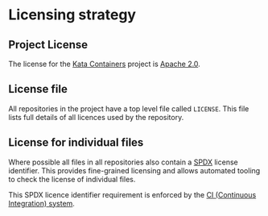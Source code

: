 # Licensing strategy

## Project License

The license for the [Kata Containers](https://github.com/kata-containers)
project is [Apache 2.0](https://www.apache.org/licenses/LICENSE-2.0).

## License file

All repositories in the project have a top level file called `LICENSE`. This
file lists full details of all licences used by the repository.

## License for individual files

Where possible all files in all repositories also contain a
[SPDX](https://spdx.org) license identifier. This provides fine-grained
licensing and allows automated tooling to check the license of individual
files.

This SPDX licence identifier requirement is enforced by the
[CI (Continuous Integration) system](https://github.com/kata-containers/tests/blob/main/.ci/static-checks.sh).
